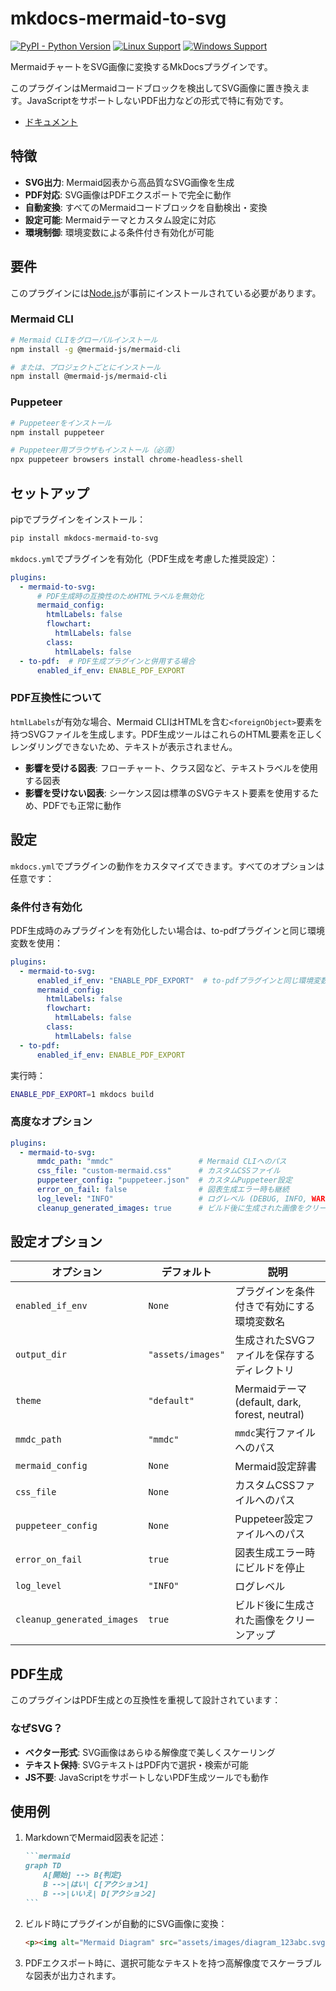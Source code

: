 # mkdocs-mermaid-to-svg

[![PyPI - Python Version][python-image]][pypi-link]
[![Linux Support][linux-image]](#requirements)
[![Windows Support][windows-image]](#requirements)

MermaidチャートをSVG画像に変換するMkDocsプラグインです。

このプラグインはMermaidコードブロックを検出してSVG画像に置き換えます。JavaScriptをサポートしないPDF出力などの形式で特に有効です。

- [ドキュメント](https://thankful-beach-0f331f600.1.azurestaticapps.net/)

## 特徴

- **SVG出力**: Mermaid図表から高品質なSVG画像を生成
- **PDF対応**: SVG画像はPDFエクスポートで完全に動作
- **自動変換**: すべてのMermaidコードブロックを自動検出・変換
- **設定可能**: Mermaidテーマとカスタム設定に対応
- **環境制御**: 環境変数による条件付き有効化が可能

## 要件

このプラグインには[Node.js](https://nodejs.org/)が事前にインストールされている必要があります。

### Mermaid CLI

```bash
# Mermaid CLIをグローバルインストール
npm install -g @mermaid-js/mermaid-cli

# または、プロジェクトごとにインストール
npm install @mermaid-js/mermaid-cli
```

### Puppeteer

```bash
# Puppeteerをインストール
npm install puppeteer

# Puppeteer用ブラウザもインストール（必須）
npx puppeteer browsers install chrome-headless-shell
```

## セットアップ

pipでプラグインをインストール：

```bash
pip install mkdocs-mermaid-to-svg
```

`mkdocs.yml`でプラグインを有効化（PDF生成を考慮した推奨設定）：

```yaml
plugins:
  - mermaid-to-svg:
      # PDF生成時の互換性のためHTMLラベルを無効化
      mermaid_config:
        htmlLabels: false
        flowchart:
          htmlLabels: false
        class:
          htmlLabels: false
  - to-pdf:  # PDF生成プラグインと併用する場合
      enabled_if_env: ENABLE_PDF_EXPORT
```

### PDF互換性について

`htmlLabels`が有効な場合、Mermaid CLIはHTMLを含む`<foreignObject>`要素を持つSVGファイルを生成します。PDF生成ツールはこれらのHTML要素を正しくレンダリングできないため、テキストが表示されません。

- **影響を受ける図表**: フローチャート、クラス図など、テキストラベルを使用する図表
- **影響を受けない図表**: シーケンス図は標準のSVGテキスト要素を使用するため、PDFでも正常に動作

## 設定

`mkdocs.yml`でプラグインの動作をカスタマイズできます。すべてのオプションは任意です：

### 条件付き有効化

PDF生成時のみプラグインを有効化したい場合は、to-pdfプラグインと同じ環境変数を使用：

```yaml
plugins:
  - mermaid-to-svg:
      enabled_if_env: "ENABLE_PDF_EXPORT"  # to-pdfプラグインと同じ環境変数を使用
      mermaid_config:
        htmlLabels: false
        flowchart:
          htmlLabels: false
        class:
          htmlLabels: false
  - to-pdf:
      enabled_if_env: ENABLE_PDF_EXPORT
```

実行時：
```bash
ENABLE_PDF_EXPORT=1 mkdocs build
```

### 高度なオプション

```yaml
plugins:
  - mermaid-to-svg:
      mmdc_path: "mmdc"                   # Mermaid CLIへのパス
      css_file: "custom-mermaid.css"      # カスタムCSSファイル
      puppeteer_config: "puppeteer.json"  # カスタムPuppeteer設定
      error_on_fail: false                # 図表生成エラー時も継続
      log_level: "INFO"                   # ログレベル (DEBUG, INFO, WARNING, ERROR)
      cleanup_generated_images: true      # ビルド後に生成された画像をクリーンアップ
```

## 設定オプション

| オプション | デフォルト | 説明 |
|--------|---------|-------------|
| `enabled_if_env` | `None` | プラグインを条件付きで有効にする環境変数名 |
| `output_dir` | `"assets/images"` | 生成されたSVGファイルを保存するディレクトリ |
| `theme` | `"default"` | Mermaidテーマ (default, dark, forest, neutral) |
| `mmdc_path` | `"mmdc"` | `mmdc`実行ファイルへのパス |
| `mermaid_config` | `None` | Mermaid設定辞書 |
| `css_file` | `None` | カスタムCSSファイルへのパス |
| `puppeteer_config` | `None` | Puppeteer設定ファイルへのパス |
| `error_on_fail` | `true` | 図表生成エラー時にビルドを停止 |
| `log_level` | `"INFO"` | ログレベル |
| `cleanup_generated_images` | `true` | ビルド後に生成された画像をクリーンアップ |

## PDF生成

このプラグインはPDF生成との互換性を重視して設計されています：

### なぜSVG？

- **ベクター形式**: SVG画像はあらゆる解像度で美しくスケーリング
- **テキスト保持**: SVGテキストはPDF内で選択・検索が可能
- **JS不要**: JavaScriptをサポートしないPDF生成ツールでも動作

## 使用例

1. MarkdownでMermaid図表を記述：

   ````markdown
   ```mermaid
   graph TD
       A[開始] --> B{判定}
       B -->|はい| C[アクション1]
       B -->|いいえ| D[アクション2]
   ```
   ````

2. ビルド時にプラグインが自動的にSVG画像に変換：

   ```html
   <p><img alt="Mermaid Diagram" src="assets/images/diagram_123abc.svg" /></p>
   ```

3. PDFエクスポート時に、選択可能なテキストを持つ高解像度でスケーラブルな図表が出力されます。

[pypi-link]: https://pypi.org/project/mkdocs-mermaid-to-svg/
[python-image]: https://img.shields.io/pypi/pyversions/mkdocs-mermaid-to-svg?logo=python&logoColor=aaaaaa&labelColor=333333
[linux-image]: https://img.shields.io/badge/Linux-supported-success?logo=linux&logoColor=white&labelColor=333333
[windows-image]: https://img.shields.io/badge/Windows-supported-success?logo=windows&logoColor=white&labelColor=333333

